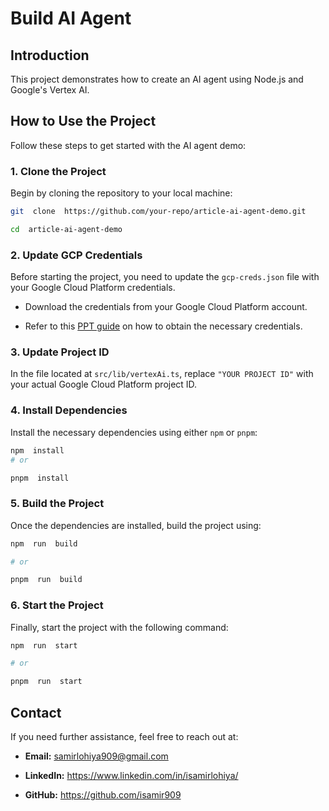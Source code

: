 # Build AI Agent

## Introduction

This project demonstrates how to create an AI agent using Node.js and Google's Vertex AI.

## How to Use the Project

Follow these steps to get started with the AI agent demo:

### 1. Clone the Project

Begin by cloning the repository to your local machine:

```bash
git  clone  https://github.com/your-repo/article-ai-agent-demo.git

cd  article-ai-agent-demo

```

### 2. Update GCP Credentials

Before starting the project, you need to update the `gcp-creds.json` file with your Google Cloud Platform credentials.

- Download the credentials from your Google Cloud Platform account.

- Refer to this [PPT guide](https://docs.google.com/presentation/d/1SdGe-sI37IAnBgVaJnlFJvAyH21SjvuIOSK0HYd0-kc/edit?usp=sharing) on how to obtain the necessary credentials.

### 3. Update Project ID

In the file located at `src/lib/vertexAi.ts`, replace `"YOUR PROJECT ID"` with your actual Google Cloud Platform project ID.

### 4. Install Dependencies

Install the necessary dependencies using either `npm` or `pnpm`:

```bash
npm  install
# or

pnpm  install
```

### 5. Build the Project

Once the dependencies are installed, build the project using:

```bash
npm  run  build

# or

pnpm  run  build
```

### 6. Start the Project

Finally, start the project with the following command:

```bash
npm  run  start

# or

pnpm  run  start
```

## Contact

If you need further assistance, feel free to reach out at:

- **Email:** samirlohiya909@gmail.com

- **LinkedIn:** https://www.linkedin.com/in/isamirlohiya/

- **GitHub:** https://github.com/isamir909

